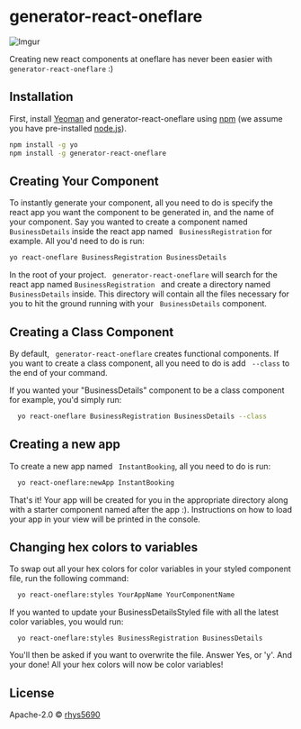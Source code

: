 # generator-react-oneflare

![Imgur](https://i.imgur.com/NN7OJ72.gif)

Creating new react components at oneflare has never been easier with ```
generator-react-oneflare``` :)

## Installation

First, install [Yeoman](http://yeoman.io) and generator-react-oneflare using [npm](https://www.npmjs.com/) (we assume you have pre-installed [node.js](https://nodejs.org/)).

```bash
npm install -g yo
npm install -g generator-react-oneflare
```

## Creating Your Component

To instantly generate your component, all you need to do is specify the react app you want the component to be generated in, and the name of your component. Say you wanted to create a component named ```
BusinessDetails``` inside the react app named ```
BusinessRegistration``` for example. All you'd need to do is run:
```bash
yo react-oneflare BusinessRegistration BusinessDetails
```
In the root of your project. ```
generator-react-oneflare``` will search for the react app named ```BusinessRegistration
``` and create a directory named ```
BusinessDetails``` inside. This directory will contain all the files necessary for you to hit the ground running with your ```
BusinessDetails``` component.

## Creating a Class Component

By default, ```
generator-react-oneflare``` creates functional components. If you want to create a class component, all you need to do is add ```
--class``` to the end of your command.

If you wanted your "BusinessDetails" component to be a class component for example, you'd simply run:
```bash
  yo react-oneflare BusinessRegistration BusinessDetails --class
```

## Creating a new app

To create a new app named ```
InstantBooking```, all you need to do is run:
```bash
  yo react-oneflare:newApp InstantBooking
```
That's it! Your app will be created for you in the appropriate directory along with a starter component named after the app :).
Instructions on how to load your app in your view will be printed in the console.

## Changing hex colors to variables

To swap out all your hex colors for color variables in your styled component file, run the following command:

```bash
  yo react-oneflare:styles YourAppName YourComponentName
  ```

If you wanted to update your BusinessDetailsStyled file with all the latest color variables, you would run:

```
  yo react-oneflare:styles BusinessRegistration BusinessDetails
```
You'll then be asked if you want to overwrite the file. Answer Yes, or 'y'. And your done! All your hex colors will now be color variables!

## License

Apache-2.0 © [rhys5690]()
